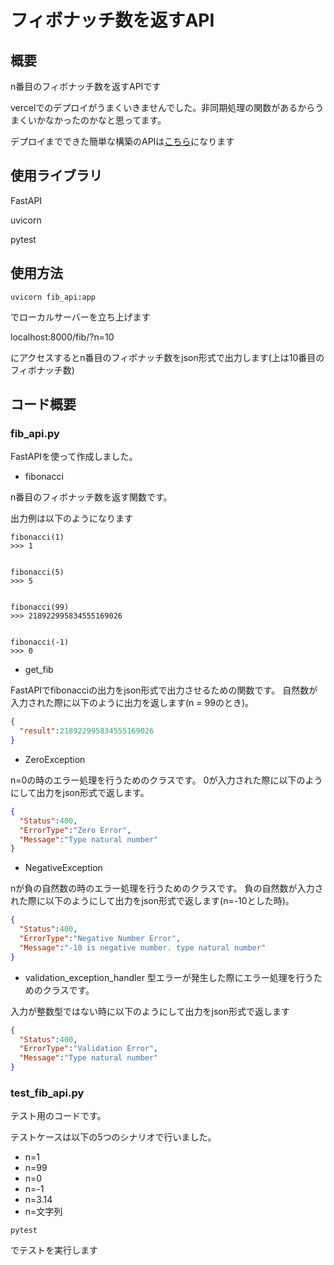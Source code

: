 # フィボナッチ数を返すAPI

## 概要
n番目のフィボナッチ数を返すAPIです

vercelでのデプロイがうまくいきませんでした。非同期処理の関数があるからうまくいかなかったのかなと思ってます。

デプロイまでできた簡単な構築のAPIは[こちら][link-1]になります

[link-1]: https://github.com/KoMaTop10/fib_API_test

## 使用ライブラリ

FastAPI

uvicorn

pytest

## 使用方法

`uvicorn fib_api:app` 

でローカルサーバーを立ち上げます

localhost:8000/fib/?n=10

にアクセスするとn番目のフィボナッチ数をjson形式で出力します(上は10番目のフィボナッチ数)

## コード概要

### fib_api.py

FastAPIを使って作成しました。

- fibonacci

n番目のフィボナッチ数を返す関数です。

出力例は以下のようになります
  
```
fibonacci(1)
>>> 1


fibonacci(5)
>>> 5


fibonacci(99)
>>> 218922995834555169026


fibonacci(-1)
>>> 0
```

- get_fib

FastAPIでfibonacciの出力をjson形式で出力させるための関数です。
自然数が入力された際に以下のように出力を返します(n = 99のとき)。

```json
{
  "result":218922995834555169026
}
```


- ZeroException

n=0の時のエラー処理を行うためのクラスです。
0が入力された際に以下のようにして出力をjson形式で返します。

```json
{
  "Status":400,
  "ErrorType":"Zero Error",
  "Message":"Type natural number"
}
```

- NegativeException

nが負の自然数の時のエラー処理を行うためのクラスです。
負の自然数が入力された際に以下のようにして出力をjson形式で返します(n=-10とした時)。

```json
{
  "Status":400,
  "ErrorType":"Negative Number Error",
  "Message":"-10 is negative number. type natural number"
}
```


- validation_exception_handler
型エラーが発生した際にエラー処理を行うためのクラスです。

入力が整数型ではない時に以下のようにして出力をjson形式で返します

```json
{
  "Status":400,
  "ErrorType":"Validation Error",
  "Message":"Type natural number"
}
```

### test_fib_api.py
テスト用のコードです。

テストケースは以下の5つのシナリオで行いました。

- n=1
- n=99
- n=0
- n=-1
- n=3.14
- n=文字列

`pytest`

でテストを実行します

